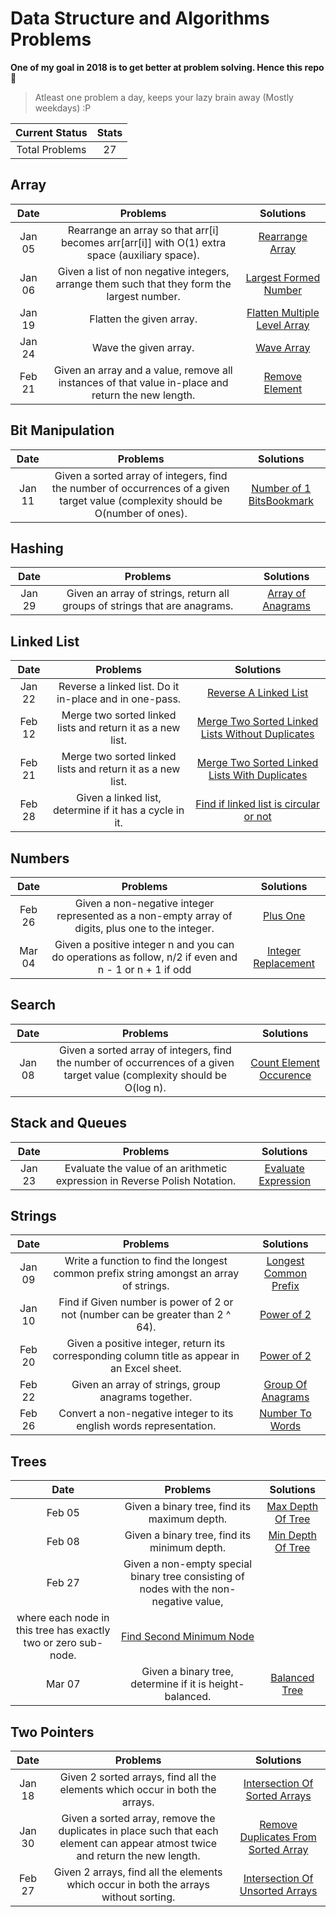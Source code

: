 # Data Structure and Algorithms Problems

**One of my goal in 2018 is to get better at problem solving. Hence this repo** 🤨

> Atleast one problem a day, keeps your lazy brain away (Mostly weekdays) :P

| Current Status|     Stats     |
| :------------: | :----------: |
| Total Problems | 27 |


## Array

| Date | Problems |     Solutions     |
| :------------: | :------------: | :----------: |
|Jan 05 | Rearrange an array so that arr[i] becomes arr[arr[i]] with O(1) extra space (auxiliary space).| [Rearrange Array](Array/1.rearrange_array.js)|
|Jan 06 | Given a list of non negative integers, arrange them such that they form the largest number.| [Largest Formed Number](Array/2.largest_number.js)|
|Jan 19 | Flatten the given array.| [Flatten Multiple Level Array](Array/3.flatten_array.js)|
|Jan 24 | Wave the given array.| [Wave Array](Array/4.wave_array.js)|
|Feb 21 | Given an array and a value, remove all instances of that value in-place and return the new length.| [Remove Element](Array/5.remove_element.js)|

## Bit Manipulation

| Date | Problems |     Solutions     |
| :------------: | :------------: | :----------: |
|Jan 11 | Given a sorted array of integers, find the number of occurrences of a given target value (complexity should be O(number of ones). | [Number of 1 BitsBookmark](Bit%20Manipulation/1.number_of_1_bits.js)|

## Hashing

| Date | Problems |     Solutions     |
| :------------: | :------------: | :----------: |
|Jan 29 | Given an array of strings, return all groups of strings that are anagrams.| [Array of Anagrams](Hashing/1.array_of_anagrams.js)|

## Linked List

| Date | Problems |     Solutions     |
| :------------: | :------------: | :----------: |
|Jan 22 | Reverse a linked list. Do it in-place and in one-pass. | [Reverse A Linked List](Linked%20List/1.reverse_a_linked_list.js)|
|Feb 12 | Merge two sorted linked lists and return it as a new list. | [Merge Two Sorted Linked Lists Without Duplicates](Linked%20List/2.merge_two_linked_list_without_duplicates.js)|
|Feb 21 | Merge two sorted linked lists and return it as a new list. | [Merge Two Sorted Linked Lists With Duplicates](Linked%20List/3.merge_two_linked_list_with_duplicates.js)|
|Feb 28 | Given a linked list, determine if it has a cycle in it. | [Find if linked list is circular or not](Linked%20List/4.find_circular_linked_list.js)|

## Numbers

| Date | Problems |     Solutions     |
| :------------: | :------------: | :----------: |
|Feb 26 | Given a non-negative integer represented as a non-empty array of digits, plus one to the integer. | [Plus One](Numbers/1.plus_one.js)|
|Mar 04 | Given a positive integer n and you can do operations as follow, n/2 if even and n - 1 or n + 1 if odd  | [Integer Replacement](Numbers/2.integer_replacement.js)|

## Search

| Date | Problems |     Solutions     |
| :------------: | :------------: | :----------: |
|Jan 08 | Given a sorted array of integers, find the number of occurrences of a given target value (complexity should be O(log n). | [Count Element Occurence](Search/1.count_element_occurence.js)|

## Stack and Queues

| Date | Problems |     Solutions     |
| :------------: | :------------: | :----------: |
|Jan 23 | Evaluate the value of an arithmetic expression in Reverse Polish Notation. | [Evaluate Expression](Stack%20And%20Queues/1.evaluate_expression.js)|

## Strings

| Date | Problems |     Solutions     |
| :------------: | :------------: | :----------: |
|Jan 09 | Write a function to find the longest common prefix string amongst an array of strings. | [Longest Common Prefix](Strings/1.longest_common_prefix.js)|
|Jan 10 | Find if Given number is power of 2 or not (number can be greater than 2 ^ 64). | [Power of 2](Strings/2.power_of_2.js)|
|Feb 20 | Given a positive integer, return its corresponding column title as appear in an Excel sheet. | [Power of 2](Strings/3.excel_sheet_column_title.js)|
|Feb 22 | Given an array of strings, group anagrams together. | [Group Of Anagrams](Strings/4.group_of_anagrams.js)|
|Feb 26 | Convert a non-negative integer to its english words representation. | [Number To Words](Strings/5.number_to_words.js)|

## Trees

| Date | Problems |     Solutions     |
| :------------: | :------------: | :----------: |
|Feb 05 | Given a binary tree, find its maximum depth. | [Max Depth Of Tree](Trees/1.max_depth_of_tree.js)|
|Feb 08 | Given a binary tree, find its minimum depth. | [Min Depth Of Tree](Trees/2.min_depth_of_tree.js)|
|Feb 27 | Given a non-empty special binary tree consisting of nodes with the non-negative value,
  where each node in this tree has exactly two or zero sub-node. | [Find Second Minimum Node](Trees/3.find_second_minimum_node.js)|
|Mar 07 | Given a binary tree, determine if it is height-balanced. | [Balanced Tree](Trees/4.is_balanced_tree.js)|


## Two Pointers

| Date | Problems |     Solutions     |
| :------------: | :------------: | :----------: |
|Jan 18 | Given 2 sorted arrays, find all the elements which occur in both the arrays. | [Intersection Of Sorted Arrays](Two%20Pointers/1.intersection_of_sorted_arrays.js)|
|Jan 30 | Given a sorted array, remove the duplicates in place such that each element can appear atmost twice and return the new length. | [Remove Duplicates From Sorted Array](Two%20Pointers/2.remove_duplicate_from_array-2.js)|
|Feb 27 | Given 2 arrays, find all the elements which occur in both the arrays without sorting. | [Intersection Of Unsorted Arrays](Two%20Pointers/3.intersection_of_unsorted_arrays.js)|
